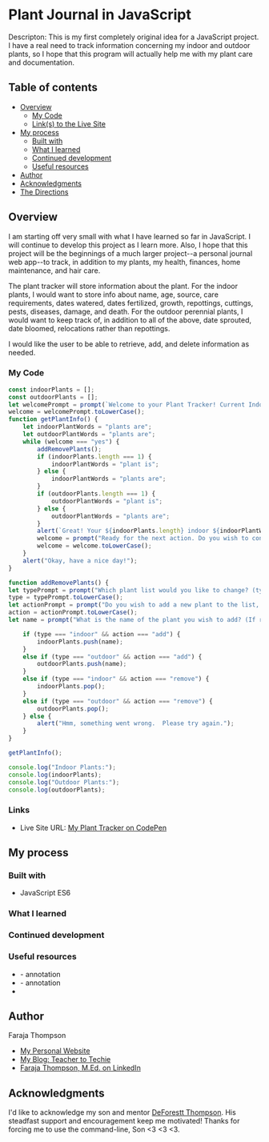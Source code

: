 # Plant Journal in JavaScript

Descripton: This is my first completely original idea for a JavaScript project. I have a real need to track information concerning my indoor and outdoor plants, so I hope that this program will actually help me with my plant care and documentation.

## Table of contents

- [Overview](#overview)
  - [My Code](#my-code)
  - [Link(s) to the Live Site](#links)
- [My process](#my-process)
  - [Built with](#built-with)
  - [What I learned](#what-i-learned)
  - [Continued development](#continued-development)
  - [Useful resources](#useful-resources)
- [Author](#author)
- [Acknowledgments](#acknowledgments)
- [The Directions](#frontend-mentor---qr-code-component) 

## Overview

I am starting off very small with what I have learned so far in JavaScript.  I will continue to develop this project as I learn more.  Also, I hope that this project will be the beginnings of a much larger project--a personal journal web app--to track, in addition to my plants, my health, finances, home maintenance, and hair care.

The plant tracker will store information about the plant. For the indoor plants, I would want to store info about name, age, source, care requirements, dates watered, dates fertilized, growth, repottings, cuttings, pests, diseases, damage, and death.  For the outdoor perennial plants, I would want to keep track of, in addition to all of the above, date sprouted, date bloomed, relocations rather than repottings.

I would like the user to be able to retrieve, add, and delete information as needed.


### My Code

```javascript
const indoorPlants = [];
const outdoorPlants = [];
let welcomePrompt = prompt(`Welcome to your Plant Tracker! Current Indoor Plants List (${indoorPlants.length}): ${indoorPlants}. Current Outdoor Plants List (${outdoorPlants.length}): ${outdoorPlants}. Are you ready to begin? (type: yes or no)`);
welcome = welcomePrompt.toLowerCase();
function getPlantInfo() {
    let indoorPlantWords = "plants are";
    let outdoorPlantWords = "plants are";
    while (welcome === "yes") {
        addRemovePlants();   
        if (indoorPlants.length === 1) {
            indoorPlantWords = "plant is"; 
        } else {
            indoorPlantWords = "plants are";
        }
        if (outdoorPlants.length === 1) {
            outdoorPlantWords = "plant is";
        } else {
            outdoorPlantWords = "plants are";
        }
        alert(`Great! Your ${indoorPlants.length} indoor ${indoorPlantWords}: ${indoorPlants}, and your ${outdoorPlants.length} outdoor ${outdoorPlantWords}: ${outdoorPlants}.`);
        welcome = prompt("Ready for the next action. Do you wish to continue? (type: yes or no)");
        welcome = welcome.toLowerCase();
    }
    alert("Okay, have a nice day!");
}

function addRemovePlants() {
let typePrompt = prompt("Which plant list would you like to change? (type: indoor or outdoor)?");
type = typePrompt.toLowerCase();
let actionPrompt = prompt("Do you wish to add a new plant to the list, or to remove the last plant from the list? (type: add or remove)?");
action = actionPrompt.toLowerCase();
let name = prompt("What is the name of the plant you wish to add? (If removing a plant, leave blank.)");

    if (type === "indoor" && action === "add") {
        indoorPlants.push(name);
    }
    else if (type === "outdoor" && action === "add") {
        outdoorPlants.push(name);
    }   
    else if (type === "indoor" && action === "remove") {
        indoorPlants.pop();
    }
    else if (type === "outdoor" && action === "remove") {
        outdoorPlants.pop();
    } else {
        alert("Hmm, something went wrong.  Please try again.");
    }
}

getPlantInfo();

console.log("Indoor Plants:");
console.log(indoorPlants);
console.log("Outdoor Plants:");
console.log(outdoorPlants);
```


### Links

- Live Site URL: [My Plant Tracker on CodePen](https://codepen.io/faraja17/pen/XWZEWoz)

## My process



### Built with

- JavaScript ES6

### What I learned



### Continued development



### Useful resources

- []() - annotation
- []() - annotation
- 
## Author

Faraja Thompson

- [My Personal Website](https://faraja17.github.io/my-website/)
- [My Blog: Teacher to Techie](https://faraja17.github.io/)
- [Faraja Thompson, M.Ed. on LinkedIn](https://www.linkedin.com/in/faraja-thompson-m-ed-70885b8/)

## Acknowledgments

I'd like to acknowledge my son and mentor [DeForestt Thompson](https://github.com/DeForestt).  His steadfast support and encouragement keep me motivated!  Thanks for forcing me to use the command-line, Son <3 <3 <3.
